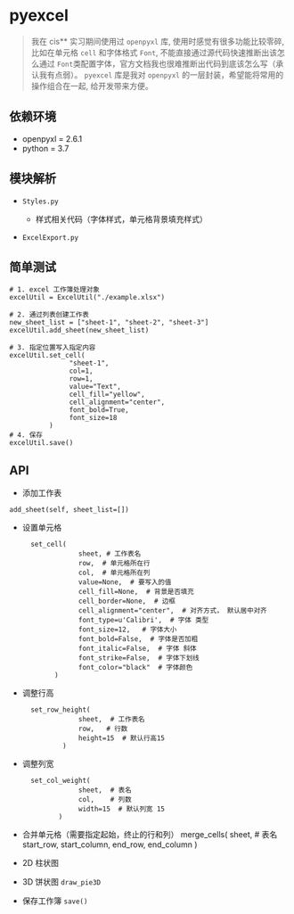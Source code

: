 # pyexcel

> 我在 cis** 实习期间使用过 `openpyxl` 库, 使用时感觉有很多功能比较零碎, 比如在单元格 `cell` 和字体格式 `Font`, 不能直接通过源代码快速推断出该怎么通过 `Font`类配置字体，官方文档我也很难推断出代码到底该怎么写（承认我有点弱）。
>`pyexcel` 库是我对 `openpyxl` 的一层封装，希望能将常用的操作组合在一起, 给开发带来方便。

## 依赖环境
- openpyxl = 2.6.1
- python = 3.7

## 模块解析
- `Styles.py`
    - 样式相关代码（字体样式，单元格背景填充样式）
  
- `ExcelExport.py`

## 简单测试
    # 1. excel 工作簿处理对象
    excelUtil = ExcelUtil("./example.xlsx")

    # 2. 通过列表创建工作表
    new_sheet_list = ["sheet-1", "sheet-2", "sheet-3"]
    excelUtil.add_sheet(new_sheet_list)
    
    # 3. 指定位置写入指定内容
    excelUtil.set_cell(
                   "sheet-1", 
                   col=1, 
                   row=1, 
                   value="Text", 
                   cell_fill="yellow", 
                   cell_alignment="center", 
                   font_bold=True, 
                   font_size=18
              )
    # 4. 保存          
    excelUtil.save()
    
## API

- 添加工作表

`add_sheet(self, sheet_list=[])`

- 设置单元格

        set_cell(
                    sheet, # 工作表名
                    row,  # 单元格所在行
                    col,  # 单元格所在列
                    value=None,  # 要写入的值
                    cell_fill=None,  # 背景是否填充
                    cell_border=None,  # 边框
                    cell_alignment="center",  # 对齐方式， 默认居中对齐
                    font_type=u'Calibri',  # 字体 类型
                    font_size=12,   # 字体大小
                    font_bold=False,  # 字体是否加粗
                    font_italic=False,  # 字体 斜体
                    font_strike=False,  # 字体下划线
                    font_color="black"  # 字体颜色
              )


- 调整行高

        set_row_height(
                    sheet,  # 工作表名
                    row,   # 行数
                    height=15  # 默认行高15
                )

- 调整列宽

        set_col_weight(
                    sheet,  # 表名
                    col,    # 列数
                    width=15  # 默认列宽 15
               )

- 合并单元格（需要指定起始，终止的行和列）
        merge_cells(
                sheet,     # 表名
                start_row, 
                start_column, 
                end_row, 
                end_column
               )

- 2D 柱状图

- 3D 饼状图
`draw_pie3D`

- 保存工作簿
`save()`




